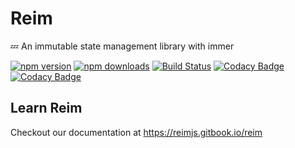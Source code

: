 # Reim
:zzz: An immutable state management library with immer

[![npm version](https://img.shields.io/npm/v/reim.svg)](https://www.npmjs.com/package/reim)
[![npm downloads](https://img.shields.io/npm/dm/reim.svg)](https://www.npmjs.com/package/reim)
[![Build Status](https://travis-ci.org/IniZio/reim.svg?branch=master)](https://travis-ci.org/IniZio/reim)
[![Codacy Badge](https://api.codacy.com/project/badge/Coverage/1560c0832a3a41df8bfe51083fd92c20)](https://www.codacy.com/app/inizio/reim?utm_source=github.com&utm_medium=referral&utm_content=IniZio/reim&utm_campaign=Badge_Coverage)
[![Codacy Badge](https://api.codacy.com/project/badge/Grade/1560c0832a3a41df8bfe51083fd92c20)](https://www.codacy.com/project/inizio/reim/dashboard?utm_source=github.com&amp;utm_medium=referral&amp;utm_content=IniZio/reim&amp;utm_campaign=Badge_Grade_Dashboard)

## Learn Reim
Checkout our documentation at https://reimjs.gitbook.io/reim
